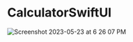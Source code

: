 # CalculatorSwiftUI


![Screenshot 2023-05-23 at 6 26 07 PM](https://github.com/IrisGalGal/CalculatorSwiftUI/assets/110047637/05875007-b750-4f7b-b71b-b4b96e8ddeea)
